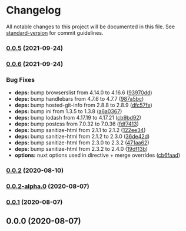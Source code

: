 # Changelog

All notable changes to this project will be documented in this file. See [standard-version](https://github.com/conventional-changelog/standard-version) for commit guidelines.

### [0.0.5](https://github.com/chantouchsek/v-sanitize/compare/v0.0.6...v0.0.5) (2021-09-24)

### [0.0.6](https://github.com/chantouchsek/v-sanitize/compare/v0.0.4...v0.0.6) (2021-09-24)


### Bug Fixes

* **deps:** bump browserslist from 4.14.0 to 4.16.6 ([93970dd](https://github.com/chantouchsek/v-sanitize/commit/93970ddc068c928ddb16aed1ce51f97a5d5e5473))
* **deps:** bump handlebars from 4.7.6 to 4.7.7 ([987a5bc](https://github.com/chantouchsek/v-sanitize/commit/987a5bca4c2b7d0c16c62290fcc60cdd2f51fc25))
* **deps:** bump hosted-git-info from 2.8.8 to 2.8.9 ([dfc57fe](https://github.com/chantouchsek/v-sanitize/commit/dfc57fe7a1afdc7de1532e0aa14f376999c8dd2d))
* **deps:** bump ini from 1.3.5 to 1.3.8 ([a6a0367](https://github.com/chantouchsek/v-sanitize/commit/a6a0367609853beadc9e972b845734eb87c6019e))
* **deps:** bump lodash from 4.17.19 to 4.17.21 ([cb9bd92](https://github.com/chantouchsek/v-sanitize/commit/cb9bd9284518eed952fafa807a55bccc486b4fbc))
* **deps:** bump postcss from 7.0.32 to 7.0.36 ([fdf7413](https://github.com/chantouchsek/v-sanitize/commit/fdf7413c04290a97c43773064653d4fdc917a4c0))
* **deps:** bump sanitize-html from 2.1.1 to 2.1.2 ([122ee34](https://github.com/chantouchsek/v-sanitize/commit/122ee34725cfad8ffc9567697554b0ab4211fb43))
* **deps:** bump sanitize-html from 2.1.2 to 2.3.0 ([36de42d](https://github.com/chantouchsek/v-sanitize/commit/36de42d73c3b1e9869adfe1abe93c92347966e1c))
* **deps:** bump sanitize-html from 2.3.0 to 2.3.2 ([471aa62](https://github.com/chantouchsek/v-sanitize/commit/471aa6284312915ff48de0ba0d57bb8dcaf32233))
* **deps:** bump sanitize-html from 2.3.2 to 2.4.0 ([19df13b](https://github.com/chantouchsek/v-sanitize/commit/19df13b117aa2c9757fec17041902f3bcd22331f))
* **options:** nuxt options used in directive + merge overrides ([cb6faad](https://github.com/chantouchsek/v-sanitize/commit/cb6faad404a9e47cbf4f65b595448b9f4e67d1dc))

### [0.0.2](https://github.com/Chantouch/v-sanitize/compare/v0.1.0...v0.0.2) (2020-08-10)

### [0.0.2-alpha.0](https://github.com/Chantouch/v-sanitize/compare/v0.0.1...v0.0.2-alpha.0) (2020-08-07)

### [0.0.1](https://github.com/Chantouch/v-sanitize/compare/v0.0.0...v0.0.1) (2020-08-07)

## 0.0.0 (2020-08-07)
